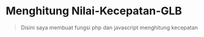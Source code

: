 # Menghitung Nilai-Kecepatan-GLB
> Disini saya membuat fungsi php dan javascript menghitung kecepatan
